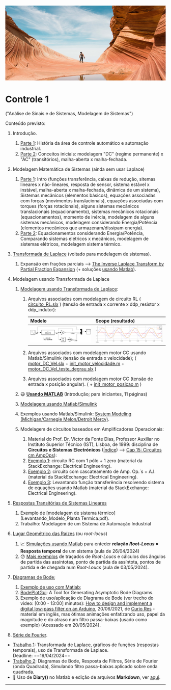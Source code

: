 ![christopher-ruel](christopher-ruel.jpg)

# Controle 1

("Análise de Sinais e de Sistemas, Modelagem de Sistemas")

Conteúdo previsto:

1. Introdução.
   1. [Parte 1](intro_controle_1.pdf): História da área de controle automático e automação industrial.
   2. [Parte 2](Intro2.pdf): Conceitos iniciais: modelagem "DC" (regime permanente) x "AC" (transitórios), malha-aberta x malha-fechada.
   
2. Modelagem Matemática de Sistemas (ainda sem usar Laplace)
   1. [Parte 1](2_modelagem_matematica.pdf): Intro (funções transferência, caixas de redução, sitemas lineares x não-lineares, resposta de sensor, sistema estável x instável, malha-aberta x malha-fechada, dinâmica de um sistema), Sistemas mecânicos (elementos básicos), equações associadas com forças (movimentos translacionais), equações associadas com torques (forças rotacionais), alguns sistemas mecânicos translacionais (equacionamento), sistemas mecânicos rotacionais (equacionamentos), momento de inércia, modelagem de alguns sistemas mecânicos, modelagem considerando Energia/Potência (elementos mecânicos que armazenam/dissipam energia).
   2. [Parte 2](2_modelagem_matematica_2.pdf): Equacionamentos considerando Energia/Potência, Comparando sistemas elétricos x mecânicos, modelagem de sistemas elétricos, modelagem sistema térmico. 
   
3. [Transformada de Laplace](3_transformada_laplace.pdf) (voltado para modelagem de sistemas).

   1. Expansão em frações parciais --> [The Inverse Laplace Transform by Partial Fraction Expansion](https://lpsa.swarthmore.edu/LaplaceXform/InvLaplace/InvLaplaceXformPFE.html) (+ soluções [usando Matlab](https://lpsa.swarthmore.edu/LaplaceXform/InvLaplace/PFE1Matlab/html/PFE1.html)).

4. Modelagem usando Transformada de Laplace

   1. [Modelagem usando Transformada de Laplace](4_modelagem_laplace.pdf):

      1. Arquivos associados com modelagem de circuito RL ( [circuito_RL.slx](circuito_RL.slx) ) (tensão de entrada x corrente x ddp\_resistor x ddp\_indutor):

         | Modelo                          | Scope (resultado)                           |
         | ------------------------------- | ------------------------------------------- |
         | ![circuito_RL](circuito_RL.png) | ![circuito_RL_scope](circuito_RL_scope.png) |

         

      2. Arquivos associados com modelagem motor CC usando Matlab/Simulink (tensão de entrada x velocidade);
         ( [motor_DC_Vel.slx](motor_DC_Vel.slx)  +  [init_motor_velocidade.m](init_motor_velocidade.m) + [motor_DC_Vel_teste_degrau.slx](motor_DC_Vel_teste_degrau.slx) )

      3. Arquivos associados com modelagem motor CC (tensão de entrada x posição angular).
         ( +  [init_motor_posicao.m](init_motor_posicao.m) )

   2. :smiley: ​[**Usando MATLAB**](Usando_Matlab_2.pdf)  (Introdução; para iniciantes, 11 páginas)

   3. [Modelagem usando Matlab/Simulink](4_modelagem_simulink.pdf) 

   4. Exemplos usando Matlab/Simulink: [System Modeling (Michigan/Carnegie Melon/Detroit Mercy)](https://ctms.engin.umich.edu/CTMS/index.php?example=Introduction&section=SystemModeling).

   5. Modelagem de circuitos baseados em Amplificadores Operacionais:
      1. Material do Prof. Dr. Victor da Fonte Dias, Professor Auxiliar no Instituto Superior Técnico (IST), Lisboa, de 1999: disciplina de **Circuitos e Sistemas Electrónicos** ([Índice](https://www.ufrgs.br/eng04030/Aulas/teoria/cap_00/indice.htm)) --> [Cap 15: Circuitos cm AmpOps](https://www.ufrgs.br/eng04030/Aulas/teoria/cap_15/circampo.htm#:~:text=Em)):
      2. [Exemplo 1](Funcao_transferancia_amp_op-1.pdf): circuito RC com 1 pólo + 1 zero (material da StackExchange: Electrical Engineering).
      3. [Exemplo 2](Funcao_transferancia_amp_op-2.pdf): circuito com cascateamento de Amp. Op.´s + A.I. (material da StackExchange: Electrical Engineering). 
      4. [Exemplo 3](Funcao_transferancia_amp_op-3.pdf): Levantando função transferência resolvendo sistema de equações usando Matlab (material da StackExchange: Electrical Engineering).

5. [Respostas Transitórias de Sistemas Lineares](5_Respostas_Sistemas.pdf)

   1. Exemplo de [modelagem de sistema térmico](Levantando_Modelo_Planta Termica.pdf).
   2. Trabalho: Modelagem de um Sistema de Automação Industrial

6. [Lugar Geométrico das Raízes](6_intro_root_locus.pdf) (ou *root-locus*)

   1. 📈 [Simulações usando Matlab](aula_26042024.html) para enteder **relação *Root-Locus* $\times$ Resposta temporal** de um sistema (aula de 26/04/2024)
   2. :hushed: [Mais exemplos](RL_exemplos.html) de traçados de *Root-Loucs* e cálculos dos ângulos de partida das assíntotas, ponto de partida da assíntota, pontos de partida e de chegada num *Root-Loucs* (aula de 03/05/2024).

7. [Diagramas de Bode](Diagramas_Bode_1.pdf);

   1. [Exemplo de uso com Matlab](testes_bode_1.html);
   2. [BodePlotGui](https://lpsa.swarthmore.edu/Bode/BodePlotGui.html): A Tool for Generating Asymptotic Bode Diagrams.
   3. Exemplo de uso/aplicação de Diagrama de Bode (ver trecho do video: [0:00 - 13:00] minutos):
      [How to design and implement a digital low-pass filter on an Arduino](https://www.youtube.com/watch?v=HJ-C4Incgpw), 20/06/2021, de [Curio Res](https://www.youtube.com/@curiores111) - material em inglês, mas ótimas animações enfatizando uso, papel da magnitude e do atraso num filtro passa-baixas (usado como exemplo) (Acessado em 20/05/2024).

8. [Série de Fourier](https://fpassold.github.io/Sinais_Sistemas/4_fourier/4_serie_fourier.html).

   

* [Trabalho 1](trabalho_1.pdf): Transformada de Laplace, gráficos de funções (respostas temporais), uso de Transformada de Laplace. <!-- (trabalho_1_controle_1.pdf)--></br>Deadline: ==19/04/2024==
* [Trabalho 2](trabalho_2.pdf): Diagramas de Bode, Resposta de Filtros, Série de Fourier (onda Quadrada), Simulando filtro passa-baixas aplicado sobre onda quadrada. 
* :ledger: ​Uso de **Diary()** no Matlab e edição de arquivos **Markdown**, ver [aqui](https://fpassold.github.io/Controle_2/sugestao_uso_matlab_em_controle.html).

----

<script language="JavaScript">
<!-- Hide JavaScript...
var LastUpdated = document.lastModified;
document.writeln ("Fernando Passold, em " + LastUpdated); // End Hiding -->
</script>

